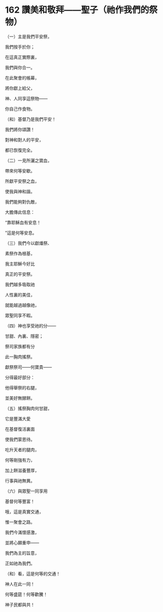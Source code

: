 # 162 讚美和敬拜——聖子（祂作我們的祭物）

（一）主是我們平安祭，

我們按手於你；

在這真正實際裏，

我們與你合一。

在此聚會的帳幕，

將你獻上給父，

神、人同享這祭物——

你自己作食物。

（和）基督乃是我們平安！

我們將你頌讚！

對神和對人的平安，

都已恢復完全。

（二）一見所灑之寶血，

帶來何等安歇。

所獻平安祭之血，

使我與神和諧。

我們能夠對仇敵，

大膽傳此信息：

“靠耶穌血有安息！

”這是何等安息。

（三）我們今以獻燔祭、

素祭作為根基，

我主耶穌今好比

真正的平安祭。

我們越多吸取祂

人性裏的美佳，

就能越過越像祂，

眾聖同享不暇。

（四）神也享受祂的分——

甘甜、內裏、隱密；

祭司家族都有分

此一胸肉搖祭。

獻祭祭司——何寶貴——

分得最好部分：

他得舉祭的右腿，

並美好無酵餅。

（五）搖祭胸肉何甘甜，

它是豐滿大愛

在基督復活裏面

使我們蒙恩待。

吃升天者的腿肉，

何等剛強有力，

加上餅滋養豐厚，

行事與祂無異。

（六）與眾聖一同享用

基督何等豐富！

哦，這是真實交通，

惟一聚會之路。

我們今滿懷感激，

並將心願重申——

我們為主的旨意，

正如祂為我們。

（和）看，這是何等的交通！

神人在此一同！

何等盛筵！何等歡騰！

神子民都與共！

